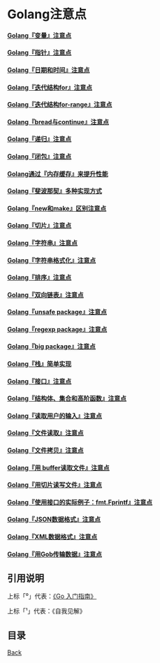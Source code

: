 # Golang注意点

#### [Golang『变量』注意点](notice/GolangVariableNotice.md)
#### [Golang『指针』注意点](notice/GolangPointerNotice.md)
#### [Golang『日期和时间』注意点](notice/GolangTimeNotice.md)
#### [Golang『迭代结构for』注意点](notice/GolangForNotice.md)
#### [Golang『迭代结构for-range』注意点](notice/GolangForRangeNotice.md)
#### [Golang『bread与continue』注意点](notice/GolangBreakAndContinueNotice.md)
#### [Golang『递归』注意点](notice/GolangRecursiveNotice.md)
#### [Golang『闭包』注意点](notice/GolangClosureNotice.md)
#### [Golang通过『内存缓存』来提升性能](notice/GolangMomoryCacheNotice.md)
#### [Golang『斐波那契』多种实现方式](notice/GolangFibonacciMultipartNotice.md)
#### [Golang『new和make』区别注意点](notice/GolangNewAndMakeDiffNotice.md)
#### [Golang『切片』注意点](notice/GolangSliceNotice.md)
#### [Golang『字符串』注意点](notice/GolangStringNotice.md)
#### [Golang『字符串格式化』注意点](notice/GolangFormatNotice.md)
#### [Golang『排序』注意点](notice/GolangSortNotice.md)
#### [Golang『双向链表』注意点](notice/GolangDoublyLinkedNotice.md)
#### [Golang『unsafe package』注意点](notice/GolangUnsafePackageNotice.md)
#### [Golang『regexp package』注意点](notice/GolangRegexpPackageNotice.md)
#### [Golang『big package』注意点](notice/GolangBigPackageNotice.md)
#### [Golang『栈』简单实现](notice/GolangStackNotice.md)
#### [Golang『接口』注意点](notice/GolangInterfaceNotice.md)
#### [Golang『结构体、集合和高阶函数』注意点](notice/GolangStructGatherAndHigherOrderFunction.md)
#### [Golang『读取用户的输入』注意点](notice/GolangReadUserInput.md)
#### [Golang『文件读取』注意点](notice/GolangReadFile.md)
#### [Golang『文件拷贝』注意点](notice/GolangFileCopy.md)
#### [Golang『用 buffer读取文件』注意点](notice/GolangUseBufferReadFile.md)
#### [Golang『用切片读写文件』注意点](notice/GolangUseSliceReadWriteFile.md)
#### [Golang『使用接口的实际例子：fmt.Fprintf』注意点](notice/GolangUseInterface.md)
#### [Golang『JSON数据格式』注意点](notice/GolangJSONDataFormat.md)
#### [Golang『XML数据格式』注意点](notice/GolangXMLDataFormat.md)
#### [Golang『用Gob传输数据』注意点](notice/GolangDataTransmissionThoughGob.md)

## 引用说明

上标「⁰」代表：[《Go 入门指南》](https://github.com/unknwon/the-way-to-go_ZH_CN)

上标「¹」代表：《自我见解》

## 目录
[Back](../../README.md)